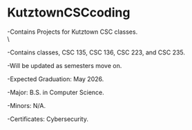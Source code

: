 # KutztownCSCcoding
-Contains Projects for Kutztown CSC classes. <br>\

-Contains classes, CSC 135, CSC 136, CSC 223, and CSC 235. <br>

-Will be updated as semesters move on. <br>

-Expected Graduation: May 2026. <br>

-Major: B.S. in Computer Science. <br>

-Minors: N/A. <br>

-Certificates: Cybersecurity. <br>

